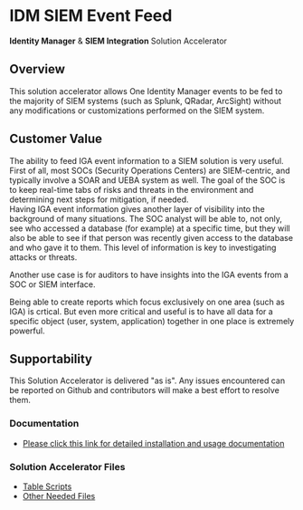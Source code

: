 # IDM SIEM Event Feed
__Identity Manager__ & __SIEM Integration__ Solution Accelerator

## Overview
This solution accelerator allows One Identity Manager events to be fed to the majority of SIEM systems (such as Splunk, QRadar, ArcSight) without any modifications or customizations performed on the SIEM system.  
## Customer Value
The ability to feed IGA event information to a SIEM solution is very useful.  First of all, most SOCs (Security Operations Centers) are SIEM-centric, and typically involve  a SOAR and UEBA system as well.  The goal of the SOC is to keep real-time tabs of risks and threats in the environment and determining next steps for mitigation, if needed.  
Having IGA event information gives another layer of visibility into the background of many situations.  The SOC analyst will be able to, not only, see who accessed a database (for example) at a specific time, but they will also be able to see if that person was recently given access to the database and who gave it to them.  This level of information is key to investigating attacks or threats.

Another use case is for auditors to have insights into the IGA events from a SOC or SIEM interface.  

Being able to create reports which focus exclusively on one area (such as IGA) is crtical. But even more critical and useful is to have all data for a specific object (user, system, application) together in one place is extremely powerful.

## Supportability
This Solution Accelerator is delivered "as is".  Any issues encountered can be reported on Github and contributors will make a best effort to resolve them.

### Documentation
- [Please click this link for detailed installation and usage documentation](https://github.com/OneIdentity/IdentityManager.SIEMEventFeed/raw/main/One%20Identity%20Manager%20-%20Solution%20Accelerator%20for%20SIEM%20integration.docx)

### Solution Accelerator Files
- [Table Scripts](https://raw.githubusercontent.com/OneIdentity/IdentityManager.SIEMEventFeed/main/CEF_TableScripts.vb)
- [Other Needed Files](https://github.com/OneIdentity/IdentityManager.SIEMEventFeed/raw/main/CEF_Solution_Accelerator_v1.zip)


